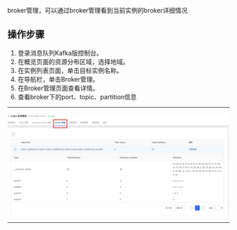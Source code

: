 broker管理，可以通过broker管理看到当前实例的broker详细情况


## 操作步骤
1. 登录消息队列Kafka版控制台。
2. 在概览页面的资源分布区域，选择地域。
3. 在实例列表页面，单击目标实例名称。
4. 在导航栏，单击Broker管理。
5. 在Broker管理页面查看详情。
6. 查看broker下的port、topic、partition信息

***
![broker管理](/documentation/Middleware/JCS-for-Kafka/image/BrokerManager.jpg)
***